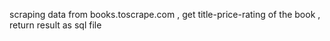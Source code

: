 scraping data from books.toscrape.com , get title-price-rating of the book , return result as sql file
